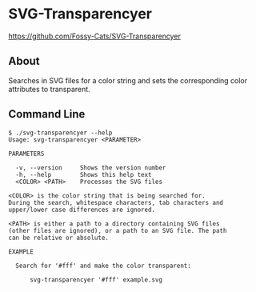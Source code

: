 # SVG-Transparencyer

https://github.com/Fossy-Cats/SVG-Transparencyer

## About

Searches in SVG files for a color string and sets the corresponding color attributes to transparent.

## Command Line

```console
$ ./svg-transparencyer --help
Usage: svg-transparencyer <PARAMETER>

PARAMETERS

  -v, --version     Shows the version number
  -h, --help        Shows this help text
  <COLOR> <PATH>    Processes the SVG files

<COLOR> is the color string that is being searched for.
During the search, whitespace characters, tab characters and
upper/lower case differences are ignored.

<PATH> is either a path to a directory containing SVG files
(other files are ignored), or a path to an SVG file. The path
can be relative or absolute.

EXAMPLE

  Search for '#fff' and make the color transparent:

      svg-transparencyer '#fff' example.svg
```
